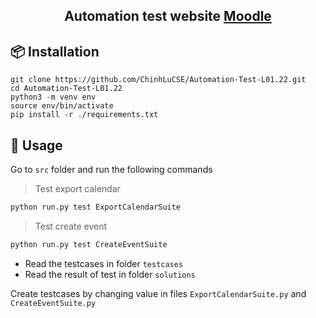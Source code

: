 <div align="center">
    <h2>Automation test website <span><a href="https://school.moodledemo.net/">Moodle</a> </span>
    </h2>
</div>

## 📦 Installation

```
git clone https://github.com/ChinhLuCSE/Automation-Test-L01.22.git
cd Automation-Test-L01.22
python3 -m venv env
source env/bin/activate
pip install -r ./requirements.txt
```

## 🚀 Usage

Go to `src` folder and run the following commands

> Test export calendar

```sh
python run.py test ExportCalendarSuite
```

> Test create event

```sh
python run.py test CreateEventSuite
```

- Read the testcases in folder `testcases`
- Read the result of test in folder `solutions`

Create testcases by changing value in files `ExportCalendarSuite.py` and `CreateEventSuite.py`
